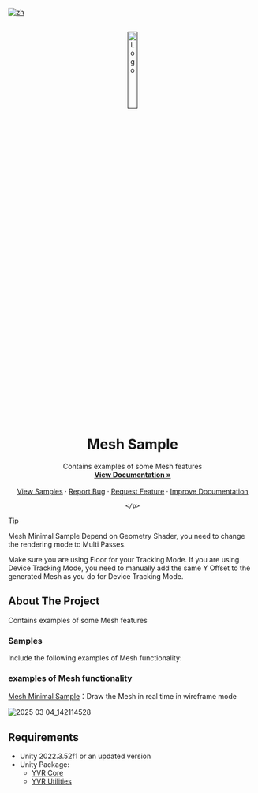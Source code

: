 [![zh](https://img.shields.io/badge/lang-zh-blue.svg)](./README.zh.md)

<!--
READ ME FIRST !!!!!!
Replace the following placeholders with the actual values:
    - {{PROJECT_REPO_URL}}: URL of the project repository
    - {{Project Name}}: Name of the project
    - {{DocumentationURL}}: URL of the project documentation, Use github pages with docfx if possible
    - {{BriefDescription}}: Brief description about the project
    - {SampleURL}: URL of the sample project, for package projects, it should be sample repository URL. If a package projects has multiple samples, then link to `Samples` header of the `About The Project` section.
    - {BugIssueURL}: URL of the bug reporting issue template
      - i.e.  https://github.com/PlayForDreamDevelopers/unity-template/issues/new?template=bug_report.yml
    - {FeatureIssueURL}: URL of the feature request issue template
      - i.e. https://github.com/PlayForDreamDevelopers/unity-template/issues/new?template=feature_request.yml
    - {DocumentationIssueURL}: URL of the documentation issue template
      - i.e. https://github.com/PlayForDreamDevelopers/unity-template/issues/new?template=documentation_update.yml
-->

<br />
<div align="center">
    <a href="">
        <img src="https://www.pfdm.cn/en/static/img/logo.2b1b07e.png" alt="Logo" width="20%">
    </a>
    <h1 align="center"> Mesh Sample </h1>
    <p align="center">
        Contains examples of some Mesh features
        <br />
        <a href="https://github.com/PlayForDreamDevelopers/SpatialMeshSample-Unity/blob/main/README.md"><strong>View Documentation »</strong></a>
        <br />
        <br />
        <a href="https://github.com/PlayForDreamDevelopers/SpatialMeshSample-Unity">View Samples</a>
        &middot;
        <a href="https://github.com/PlayForDreamDevelopers/SpatialMeshSample-Unity/issues/new?template=bug_report.yml">Report Bug</a>
        &middot;
        <a href="https://github.com/PlayForDreamDevelopers/SpatialMeshSample-Unity/issues/new?template=feature_request.yml">Request Feature</a>
        &middot;
        <a href="https://github.com/PlayForDreamDevelopers/SpatialMeshSample-Unity/issues/new?template=documentation_update.yml">Improve Documentation</a>

    </p>

</div>

<!-- Add callouts here if required-->
> [!tip]
> 
> Mesh Minimal Sample Depend on Geometry Shader, you need to change the rendering mode to Multi Passes.
>
> Make sure you are using Floor for your Tracking Mode.  If you are using Device Tracking Mode, you need to manually add the same Y Offset to the generated Mesh as you do for Device Tracking Mode.


## About The Project

Contains examples of some Mesh features

### Samples


Include the following examples of Mesh functionality:
<!-- Link to first sample project -->
### examples of Mesh functionality
[Mesh Minimal Sample](https://github.com/PlayForDreamDevelopers/MeshSample-Unity/tree/main/Assets/MeshMinimalSample)：Draw the Mesh in real time in wireframe mode

![2025 03 04_142114528](https://github.com/user-attachments/assets/26b63e4f-bb91-4e28-8406-f665c7bad031)
<!-- Link to second sample project -->

## Requirements

<!-- Requirements about the project:
    Unity version, Unity packages, etc.
    If the Unity package has a mirror repository, link to that repository.
    -->

- Unity 2022.3.52f1 or an updated version
- Unity Package:
  - [YVR Core](https://github.com/PlayForDreamDevelopers/com.yvr.core-mirror)
  - [YVR Utilities](https://github.com/PlayForDreamDevelopers/com.yvr.Utilities-mirror)